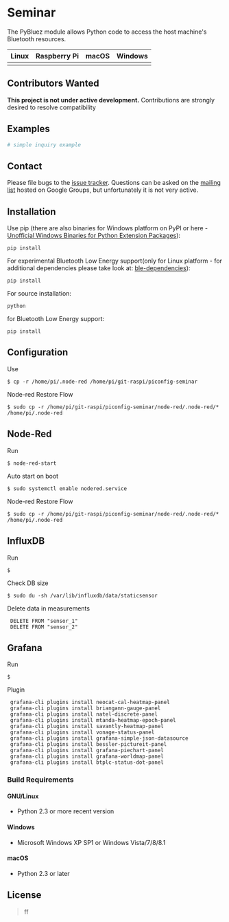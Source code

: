 Seminar
=======


The PyBluez module allows Python code to access the host machine's Bluetooth
resources.

| Linux  | Raspberry Pi | macOS | Windows |
| ------ | ------------ | ----- | ------- |
|        |              |       |         |




Contributors Wanted
-------------------

**This project is not under active development.** Contributions are strongly
desired to resolve compatibility 


Examples
--------

```python
# simple inquiry example

```

Contact
-------

Please file bugs to the [issue tracker][bugs]. Questions can be asked on the
[mailing list][ml] hosted on Google Groups, but unfortunately it is not very
active.

[bugs]: https://github.com/pybluez/pybluez/issues
[ml]: http://groups.google.com/group/pybluez/


Installation
------------

Use pip (there are also binaries for Windows platform on PyPI or here - [Unofficial Windows Binaries for Python Extension Packages](https://www.lfd.uci.edu/~gohlke/pythonlibs/#pybluez)):

    pip install 

For experimental Bluetooth Low Energy support(only for Linux platform -
for additional dependencies please take look at:
[ble-dependencies](https://bitbucket.org/OscarAcena/pygattlib/src/45e04060881a20189412681f52d55ff5add9f388/DEPENDS?at=default)):

    pip install 

For source installation:

    python 

for Bluetooth Low Energy support:

    pip install 

Configuration
------------

Use 

    $ cp -r /home/pi/.node-red /home/pi/git-raspi/piconfig-seminar


Node-red Restore Flow

    $ sudo cp -r /home/pi/git-raspi/piconfig-seminar/node-red/.node-red/* /home/pi/.node-red
 

Node-Red
------------
Run

    $ node-red-start

Auto start on boot

    $ sudo systemctl enable nodered.service

Node-red Restore Flow

    $ sudo cp -r /home/pi/git-raspi/piconfig-seminar/node-red/.node-red/* /home/pi/.node-red

InfluxDB
------------
Run

    $ 

Check DB size

    $ sudo du -sh /var/lib/influxdb/data/staticsensor

Delete data in measurements

     DELETE FROM "sensor_1"
     DELETE FROM "sensor_2"  
      
Grafana
------------
Run

    $ 

Plugin

     grafana-cli plugins install neocat-cal-heatmap-panel
     grafana-cli plugins install briangann-gauge-panel
     grafana-cli plugins install natel-discrete-panel
     grafana-cli plugins install mtanda-heatmap-epoch-panel
     grafana-cli plugins install savantly-heatmap-panel
     grafana-cli plugins install vonage-status-panel
     grafana-cli plugins install grafana-simple-json-datasource
     grafana-cli plugins install bessler-pictureit-panel
     grafana-cli plugins install grafana-piechart-panel
     grafana-cli plugins install grafana-worldmap-panel
     grafana-cli plugins install btplc-status-dot-panel  
      

### Build Requirements

#### GNU/Linux

-   Python 2.3 or more recent version

#### Windows

-   Microsoft Windows XP SP1 or Windows Vista/7/8/8.1

#### macOS

-   Python 2.3 or later
    

License
-------

> ff
